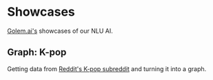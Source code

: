 # Showcases
[Golem.ai's](https://golem.ai/en/core) showcases of our NLU AI.

## Graph: K-pop

Getting data from [Reddit's K-pop subreddit](https://www.reddit.com/r/kpop/) and turning it into a graph.

